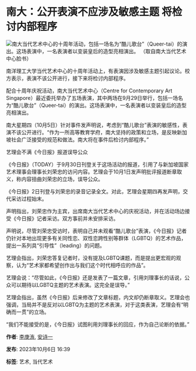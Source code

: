 # 南大：公开表演不应涉及敏感主题 将检讨内部程序

![南大当代艺术中心的十周年活动，包括一场名为“酷儿歌台”（Queer-tai）的演出。这场表演中，一名表演者以变装皇后的造型亮相演出。 （取自南大当代艺术中心脸书）](https://cassette.sphdigital.com.sg/image/zaobao/26dcf22ba372615b8eb055d7174e40ca0825f4dcfc5f6d797b7d36d3cee27c7a?o=zbimg&oloc=se)

南洋理工大学当代艺术中心的十周年活动上，有表演因涉及敏感主题引起议论。校方表示，表演不该公开进行，接下来将检讨内部程序。

配合十周年庆祝活动，南大当代艺术中心（Centre for Contemporary Art Singapore）最近委托举办了五场表演，其中两场在9月29日举行，包括一场名为“酷儿歌台”（Queer-tai）的演出。这场表演中，一名表演者以变装皇后的造型亮相演出。

南大星期四（10月5日）针对事件发声明说，考虑到“酷儿歌台”表演的敏感性，表演不该公开进行。“作为一所高等教育学府，南大坚持的政策和立场，是反映新加坡社会广泛接受的规范和做法。南大将在事件后检讨内部程序。”

艺理会不满《今日报》报道误导公众

《今日报》（TODAY）于9月30日刊登关于这场活动的报道，引用了与新加坡国家艺术理事会理事长刘荣忠的访问内容。艺理会于10月1日发声明批评报道断章取义，称内容扭曲刘荣忠的立场，误导公众。

《今日报》2日刊登与刘荣忠的录音记录全文。对此，艺理会星期四再发声明，交代采访过程始末。

声明指出，刘荣忠作为主宾，出席南大当代艺术中心的庆祝活动，并在活动场边接受《今日报》记者采访。双方事前并未安排采访。

声明说，尽管刘荣忠受访时，表明自己并未观看“酷儿歌台”表演，《今日报》记者仍针对本地出现更多有关同性恋、双性恋跨性别等群体（LGBTQ）的艺术作品，提出一系列具“引导性”（leading）的问题。

艺理会指出，刘荣忠答复记者时，没有提及LGBTQ课题，而是提出更宏观的观察，认为“艺术家都希望创作出与我们这个时代相呼应的作品”。

艺理会说：“尽管如此，《今日报》还是发表了一篇文章，引用刘理事长的话说，公众可以期待以LGBTQ主题的艺术表演。这完全是误导。”

艺理会指出，虽然《今日报》后来修改了文章标题，内文却仍断章取义。艺理会也强调，当局并不是反对以LGBTQ为主题的艺术表演，对于这类表演，艺理会有“明确而一贯”的立场。

“我们不能接受的是，《今日报》试图利用刘理事长的回应，作为自己论断的依据。”

**作者**: [李庚洧](/byline/li-geng-wei), [安诗一](/byline/an-shi-yi)

**发布**: 2023年10月6日 16:39

**标签**: 艺术, 当代艺术